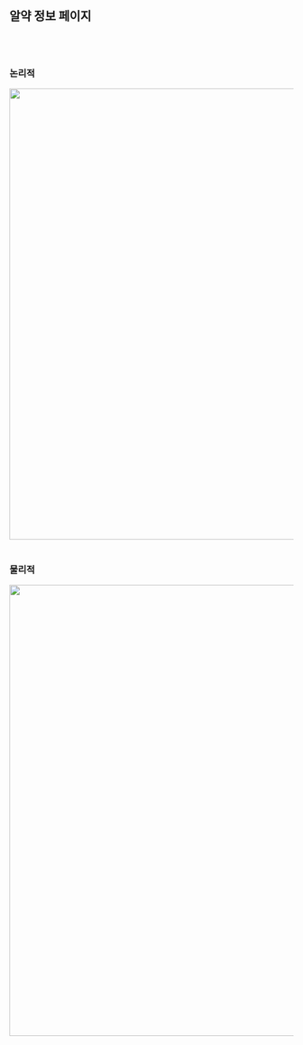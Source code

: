 <h2>알약 정보 페이지</h2>
<br><br>
  <h3>논리적</h3>
  <img src='https://github.com/Plan00/team2_v2sbm3c/assets/123847576/26d29825-43b0-4571-ab7d-69680325aec0' width="800px">
  <br><br>
  <h3>물리적</h3>
  <img src='https://github.com/Plan00/team2_v2sbm3c/assets/123847576/68db1745-5d94-4194-8939-2c7779ba540a' width="800px">
</div>
